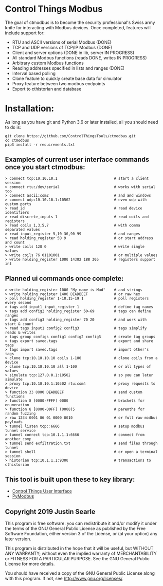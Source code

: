 # Control Things Modbus

The goal of ctmodbus is to become the security professional's Swiss army knife
for interacting with Modbus devices.  Once completed, features will include
support for:

- RTU and ASCII versions of serial Modbus  (DONE)
- TCP and UDP versions of TCP/IP Modbus  (DONE)
- Client and server options  (DONE in lib, server IN PROGRESS)
- All standard Modbus functions  (reads DONE, writes IN PROGRESS)
- Arbitrary custom Modbus functions
- Reading addresses specified in lists and ranges (DONE)
- Interval based polling
- Clone feature to quickly create base data for simulator
- Proxy feature between two modbus endpoints
- Export to cthistorian and database

# Installation:

As long as you have git and Python 3.6 or later installed, all you should need to do is:

```
git clone https://github.com/ControlThingsTools/ctmodbus.git
cd ctmodbus
pip3 install -r requirements.txt
```

## Examples of current user interface commands once you start ctmodbus:

```
> connect tcp:10.10.10.1                          # start a client session
> connect rtu:/dev/serial                         # works with serial too
> connect ascii:com2                              # and and windows
> connect udp:10.10.10.1:10502                    # even udp with custom ports
> read id                                         # read device identifiers
> read discrete_inputs 1                          # read coils and registers
> read coils 1,3,5,7                              # with comma separated values
> read input_register 5,10-30,90-99               # and ranges
> read holding_register 50 9                      # or start address and count
> write coils 128 0                               # write single values
> write coils 76 01101001                         # or multiple values
> write holding_register 1000 14302 188 305       # registers support int
```

## Planned ui commands once complete:

```
> write holding_register 1000 "My name is Mud"    # and strings
> write holding_register 1400 DEADBEEF            # or raw hex
> poll holding_register 1-10,15-19 1              # poll registers every second
> tags add input1 input_register 1                # define tag names
> tags add config2 holding_register 50-69         # tags can define ranges
> tags add config3 holding_register 70 20         # and work with start & count
> read tags input1 config2 config3                # tags simplify reads & writes
> tags group configs config1 config2 config3      # create tag groups
> tags export saved.tags                          # export and share tags
> tags import saved.tags                          # import other's tags
> clone tcp:10.10.10.10 coils 1-100               # clone coils from a device
> clone tcp:10.10.10.10 all 1-100                 # or all types of values
> simulate tcp:127.0.0.1:10502                    # so you can later simulate
> proxy tcp:10.10.10.1:10502 rtu:com4             # proxy requests to device
> function 33 0000 DEADBEEF                       # send custom functions
> function 8 [0000-FFFF] 0000                     # brackets for enumeration
> function 8 [0000-00FF] (0000)5                  # parenths for random fuzzing
> raw 1234 0001 06 01 0000 0010                   # or full raw modbus payloads
> tunnel listen tcp::6666                         # setup modbus tunnel service
> tunnel connect tcp:10.1.1.1:6666                # connect from another comp
> tunnel send exfiltration.txt                    # send files through tunnel
> tunnel shell                                    # or open a terminal session
> historian tcp:10.1.1.1:9300                     # transactions to cthistorian
```

## This tool is built upon these to key library:

- [Control Things User Interface](https://github.com/ControlThingsTools/ctui)
- [PyModbus](https://github.com/bashwork/pymodbus)


## Copyright 2019 Justin Searle

This program is free software: you can redistribute it and/or modify it under the terms of the GNU General Public License as published by the Free Software Foundation, either version 3 of the License, or (at your option) any later version.

This program is distributed in the hope that it will be useful, but WITHOUT ANY WARRANTY; without even the implied warranty of MERCHANTABILITY or FITNESS FOR A PARTICULAR PURPOSE.  See the GNU General Public License for more details.

You should have received a copy of the GNU General Public License along with this program.  If not, see <http://www.gnu.org/licenses/>.
